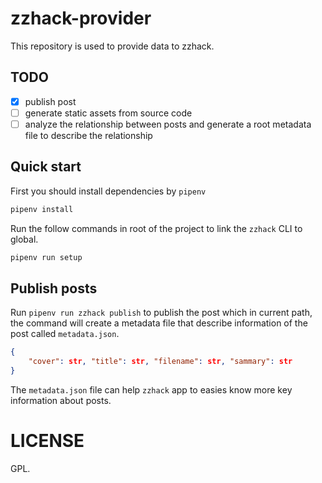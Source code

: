 # zzhack-provider
This repository is used to provide data to zzhack.

## TODO
- [x] publish post
- [ ] generate static assets from source code
- [ ] analyze the relationship between posts and generate a root metadata file to describe the relationship

## Quick start
First you should install dependencies by `pipenv`

```bash
pipenv install
```

Run the follow commands in root of the project to link the `zzhack` CLI to global.
```bash
pipenv run setup
```

## Publish posts
Run `pipenv run zzhack publish` to publish the post which in current path, the command will create a metadata file that describe information of the post called `metadata.json`.
```json
{
    "cover": str, "title": str, "filename": str, "sammary": str
}
```

The `metadata.json` file can help `zzhack` app to easies know more key information about posts.

# LICENSE
GPL.
